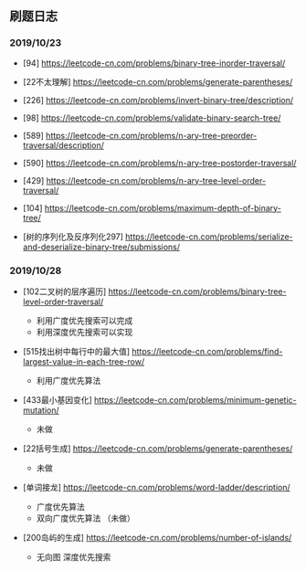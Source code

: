 ## 刷题日志

### 2019/10/23
- [94] https://leetcode-cn.com/problems/binary-tree-inorder-traversal/
- [22不太理解] https://leetcode-cn.com/problems/generate-parentheses/
- [226] https://leetcode-cn.com/problems/invert-binary-tree/description/
- [98] https://leetcode-cn.com/problems/validate-binary-search-tree/
- [589] https://leetcode-cn.com/problems/n-ary-tree-preorder-traversal/description/
- [590] https://leetcode-cn.com/problems/n-ary-tree-postorder-traversal/
- [429] https://leetcode-cn.com/problems/n-ary-tree-level-order-traversal/
- [104] https://leetcode-cn.com/problems/maximum-depth-of-binary-tree/

- [树的序列化及反序列化297] https://leetcode-cn.com/problems/serialize-and-deserialize-binary-tree/submissions/


### 2019/10/28

- [102二叉树的层序遍历] https://leetcode-cn.com/problems/binary-tree-level-order-traversal/
    - 利用广度优先搜索可以完成
    - 利用深度优先搜索可以实现
    
- [515找出树中每行中的最大值] https://leetcode-cn.com/problems/find-largest-value-in-each-tree-row/
    - 利用广度优先算法
    
- [433最小基因变化] https://leetcode-cn.com/problems/minimum-genetic-mutation/
    - 未做
- [22括号生成] https://leetcode-cn.com/problems/generate-parentheses/
    - 未做
- [单词接龙] https://leetcode-cn.com/problems/word-ladder/description/
    - 广度优先算法
    - 双向广度优先算法 （未做）
- [200岛屿的生成] https://leetcode-cn.com/problems/number-of-islands/
    - 无向图 深度优先搜索